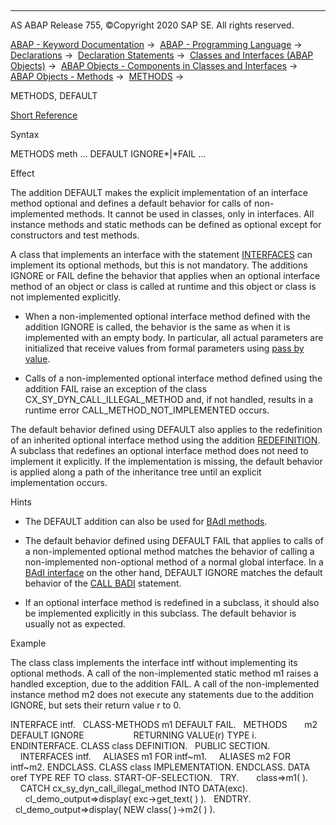   

* * *

AS ABAP Release 755, ©Copyright 2020 SAP SE. All rights reserved.

[ABAP - Keyword Documentation](javascript:call_link\('abenabap.htm'\)) →  [ABAP - Programming Language](javascript:call_link\('abenabap_reference.htm'\)) →  [Declarations](javascript:call_link\('abendeclarations.htm'\)) →  [Declaration Statements](javascript:call_link\('abenabap_declarations.htm'\)) →  [Classes and Interfaces (ABAP Objects)](javascript:call_link\('abenclasses_and_interfaces.htm'\)) →  [ABAP Objects - Components in Classes and Interfaces](javascript:call_link\('abenclass_ifac_components.htm'\)) →  [ABAP Objects - Methods](javascript:call_link\('abenmethods.htm'\)) →  [METHODS](javascript:call_link\('abapmethods.htm'\)) → 

METHODS, DEFAULT

[Short Reference](javascript:call_link\('abapmethods_shortref.htm'\))

Syntax

METHODS meth ... DEFAULT IGNORE*|*FAIL ...

Effect

The addition DEFAULT makes the explicit implementation of an interface method optional and defines a default behavior for calls of non-implemented methods. It cannot be used in classes, only in interfaces. All instance methods and static methods can be defined as optional except for constructors and test methods.

A class that implements an interface with the statement [INTERFACES](javascript:call_link\('abapinterfaces.htm'\)) can implement its optional methods, but this is not mandatory. The additions IGNORE or FAIL define the behavior that applies when an optional interface method of an object or class is called at runtime and this object or class is not implemented explicitly.

-   When a non-implemented optional interface method defined with the addition IGNORE is called, the behavior is the same as when it is implemented with an empty body. In particular, all actual parameters are initialized that receive values from formal parameters using [pass by value](javascript:call_link\('abenpass_by_value_glosry.htm'\) "Glossary Entry").

-   Calls of a non-implemented optional interface method defined using the addition FAIL raise an exception of the class CX\_SY\_DYN\_CALL\_ILLEGAL\_METHOD and, if not handled, results in a runtime error CALL\_METHOD\_NOT\_IMPLEMENTED occurs.

The default behavior defined using DEFAULT also applies to the redefinition of an inherited optional interface method using the addition [REDEFINITION](javascript:call_link\('abapmethods_redefinition.htm'\)). A subclass that redefines an optional interface method does not need to implement it explicitly. If the implementation is missing, the default behavior is applied along a path of the inheritance tree until an explicit implementation occurs.

Hints

-   The DEFAULT addition can also be used for [BAdI methods](javascript:call_link\('abenbadi_method_glosry.htm'\) "Glossary Entry").

-   The default behavior defined using DEFAULT FAIL that applies to calls of a non-implemented optional method matches the behavior of calling a non-implemented non-optional method of a normal global interface. In a [BAdI interface](javascript:call_link\('abenbadi_interface_glosry.htm'\) "Glossary Entry") on the other hand, DEFAULT IGNORE matches the default behavior of the [CALL BADI](javascript:call_link\('abapcall_badi.htm'\)) statement.

-   If an optional interface method is redefined in a subclass, it should also be implemented explicitly in this subclass. The default behavior is usually not as expected.

Example

The class class implements the interface intf without implementing its optional methods. A call of the non-implemented static method m1 raises a handled exception, due to the addition FAIL. A call of the non-implemented instance method m2 does not execute any statements due to the addition IGNORE, but sets their return value r to 0.

INTERFACE intf.
  CLASS-METHODS m1 DEFAULT FAIL.
  METHODS       m2 DEFAULT IGNORE
                   RETURNING VALUE(r) TYPE i.
ENDINTERFACE.
CLASS class DEFINITION.
  PUBLIC SECTION.
    INTERFACES intf.
    ALIASES m1 FOR intf~m1.
    ALIASES m2 FOR intf~m2.
ENDCLASS.
CLASS class IMPLEMENTATION.
ENDCLASS.
DATA oref TYPE REF TO class.
START-OF-SELECTION.
  TRY.
      class=>m1( ).
    CATCH cx\_sy\_dyn\_call\_illegal\_method INTO DATA(exc).
      cl\_demo\_output=>display( exc->get\_text( ) ).
  ENDTRY.
  cl\_demo\_output=>display( NEW class( )->m2( ) ).